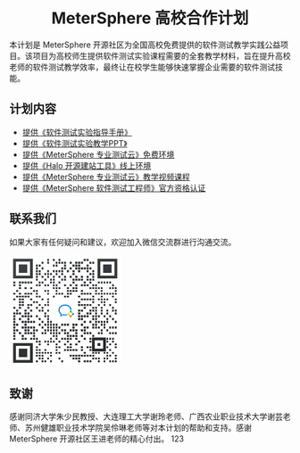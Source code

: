 <h1 align="center">MeterSphere 高校合作计划</h1>
</p>
本计划是 MeterSphere 开源社区为全国高校免费提供的软件测试教学实践公益项目。该项目为高校师生提供软件测试实验课程需要的全套教学材料，旨在提升高校老师的软件测试教学效率，最终让在校学生能够快速掌握企业需要的软件测试技能。

## 计划内容

* [提供《软件测试实验指导手册》](https://github.com/FIT2CLOUD-EDU/MeterSphere-EDU/ ) 
* [提供《软件测试实验教学PPT》](https://github.com/FIT2CLOUD-EDU/MeterSphere-EDU/ ) 
* [提供《MeterSphere 专业测试云》免费环境](https://www.metersphere.com/edu ) 
* [提供《Halo 开源建站工具》线上环境](http://halo.edu.metersphere.com/ ) 
* [提供《MeterSphere 专业测试云》教学视频课程](https://edu.fit2cloud.com/ ) 
* [提供《MeterSphere 软件测试工程师》官方资格认证](https://edu.fit2cloud.com/ ) 

## 联系我们

如果大家有任何疑问和建议，欢迎加入微信交流群进行沟通交流。

<div align="left"> <img src="image/【MS高校】技术交流群.png" width = 200 /> </div>

## 致谢

感谢同济大学朱少民教授、大连理工大学谢玲老师、广西农业职业技术大学谢芸老师、苏州健雄职业技术学院吴伶琳老师等对本计划的帮助和支持。感谢 MeterSphere 开源社区王进老师的精心付出。
123